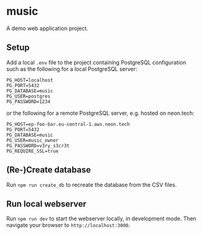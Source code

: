 # music

A demo web application project.

## Setup

Add a local `.env` file to the project containing PostgreSQL configuration
such as the following for a local PostgreSQL server:
```
PG_HOST=localhost
PG_PORT=5432
PG_DATABASE=music
PG_USER=postgres
PG_PASSWORD=1234
```
or the following for a remote PostgreSQL server, e.g. hosted on neon.tech:
```
PG_HOST=ep-foo-bar.eu-central-1.aws.neon.tech
PG_PORT=5432
PG_DATABASE=music
PG_USER=music_owner
PG_PASSWORD=v3ry_s3cr3t
PG_REQUIRE_SSL=true
```

## (Re-)Create database

Run `npm run create_db` to recreate the database from the CSV files.

## Run local webserver

Run `npm run dev` to start the webserver locally, in development mode.
Then navigate your browser to `http://localhost:3000`.
